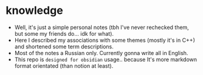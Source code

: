 # knowledge
* Well, it's just a simple personal notes (tbh I've never rechecked them, but some my friends do... idk for what).
* Here I described my associations with some themes (mostly it's in C++) and shortened some term descriptions.
* Most of the notes a Russian only. Currently gonna write all in English.
* This repo is `designed for obsidian` usage.. because It's more markdown format orientated (than notion at least).
